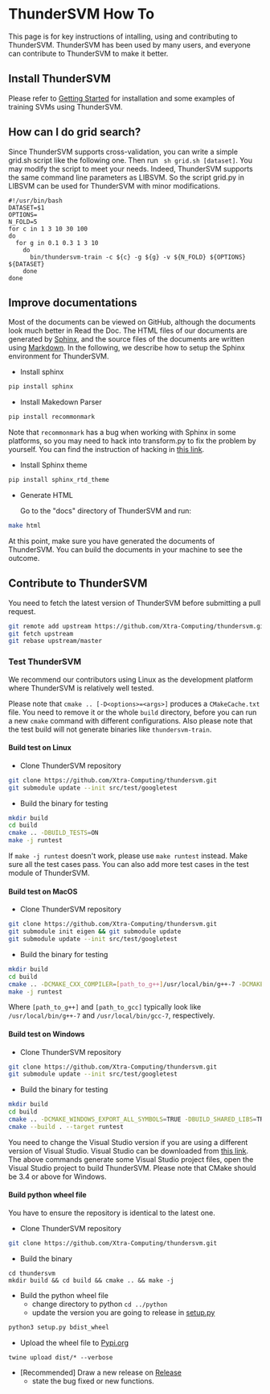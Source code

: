 # ThunderSVM How To
This page is for key instructions of intalling, using and contributing to ThunderSVM. ThunderSVM has been used by many users, and everyone can contribute to ThunderSVM to make it better.

## Install ThunderSVM

Please refer to [Getting Started](get-started.html) for installation and some examples of training SVMs using ThunderSVM.

## How can I do grid search?
   Since ThunderSVM supports cross-validation, you can write a simple grid.sh script like the following one. Then run ``` sh grid.sh [dataset]```.  You may modify the script to meet your needs. Indeed, ThunderSVM supports the same command line parameters as LIBSVM. So the script grid.py in LIBSVM can be used for ThunderSVM with minor modifications.
```
#!/usr/bin/bash
DATASET=$1
OPTIONS=
N_FOLD=5
for c in 1 3 10 30 100
do
  for g in 0.1 0.3 1 3 10
    do
      bin/thundersvm-train -c ${c} -g ${g} -v ${N_FOLD} ${OPTIONS} ${DATASET}
    done
done
```

## Improve documentations
Most of the documents can be viewed on GitHub, although the documents look much better in Read the Doc. The HTML files of our documents are generated by [Sphinx](http://www.sphinx-doc.org/en/stable/), and the source files of the documents are written using [Markdown](http://commonmark.org/). In the following, we describe how to setup the Sphinx environment for ThunderSVM.

* Install sphinx
```bash
pip install sphinx
```

* Install Makedown Parser
```bash
pip install recommonmark
```
Note that ```recommonmark``` has a bug when working with Sphinx in some platforms, so you may need to hack into transform.py to fix the problem by yourself. You can find the instruction of hacking in [this link](https://github.com/sphinx-doc/sphinx/issues/3800).

* Install Sphinx theme
```bash
pip install sphinx_rtd_theme
```

* Generate HTML

   Go to the "docs" directory of ThunderSVM and run:
```bash
make html
```

At this point, make sure you have generated the documents of ThunderSVM. You can build the documents in your machine to see the outcome.

## Contribute to ThunderSVM
You need to fetch the latest version of ThunderSVM before submitting a pull request.
```bash
git remote add upstream https://github.com/Xtra-Computing/thundersvm.git
git fetch upstream
git rebase upstream/master
```

### Test ThunderSVM
We recommend our contributors using Linux as the development platform where ThunderSVM is relatively well tested.

Please note that ```cmake .. [-D<options>=<args>]``` produces a  ```CMakeCache.txt``` file. You need to remove it or the whole ```build``` directory, before you can run a new ```cmake``` command with different configurations. Also please note that the test build will not generate binaries like `thundersvm-train`.
#### Build test on Linux
* Clone ThunderSVM repository
```bash
git clone https://github.com/Xtra-Computing/thundersvm.git
git submodule update --init src/test/googletest
```

* Build the binary for testing
```bash
mkdir build
cd build
cmake .. -DBUILD_TESTS=ON
make -j runtest
```
If ```make -j runtest``` doesn't work, please use ```make runtest``` instead. Make sure all the test cases pass. You can also add more test cases in the test module of ThunderSVM.

#### Build test on MacOS
* Clone ThunderSVM repository
```bash
git clone https://github.com/Xtra-Computing/thundersvm.git
git submodule init eigen && git submodule update
git submodule update --init src/test/googletest
```

* Build the binary for testing
```bash
mkdir build
cd build
cmake .. -DCMAKE_CXX_COMPILER=[path_to_g++]/usr/local/bin/g++-7 -DCMAKE_C_COMPILER=[path_to_gcc] -DUSE_CUDA=OFF -DUSE_EIGEN=ON -DBUILD_TESTS=ON
make -j runtest
```
Where ```[path_to_g++]``` and ```[path_to_gcc]``` typically look like ```/usr/local/bin/g++-7``` and ```/usr/local/bin/gcc-7```, respectively.

#### Build test on Windows
* Clone ThunderSVM repository
```bash
git clone https://github.com/Xtra-Computing/thundersvm.git
git submodule update --init src/test/googletest
```

* Build the binary for testing
```bash
mkdir build
cd build
cmake .. -DCMAKE_WINDOWS_EXPORT_ALL_SYMBOLS=TRUE -DBUILD_SHARED_LIBS=TRUE -DBUILD_TESTS=ON -G "Visual Studio 14 2015 Win64"
cmake --build . --target runtest
```
You need to change the Visual Studio version if you are using a different version of Visual Studio. Visual Studio can be downloaded from [this link](https://www.visualstudio.com/vs/). The above commands generate some Visual Studio project files, open the Visual Studio project to build ThunderSVM. Please note that CMake should be 3.4 or above for Windows.

#### Build python wheel file
You have to ensure the repository is identical to the latest one.
* Clone ThunderSVM repository
```bash
git clone https://github.com/Xtra-Computing/thundersvm.git
```
* Build the binary
```base
cd thundersvm
mkdir build && cd build && cmake .. && make -j
```
* Build the python wheel file
    - change directory to python
    `cd ../python`
    - update the version you are going to release in [setup.py](https://github.com/Xtra-Computing/thundersvm/blob/1d320932c66e60610669165db25aa4a83e118a70/python/setup.py#L21)
```bash
python3 setup.py bdist_wheel
```
* Upload the wheel file to [Pypi.org](https://pypi.org)
```sybase
twine upload dist/* --verbose
```
* [Recommended] Draw a new release on [Release](https://github.com/Xtra-Computing/thundersvm/releases)
    * state the bug fixed or new functions.
